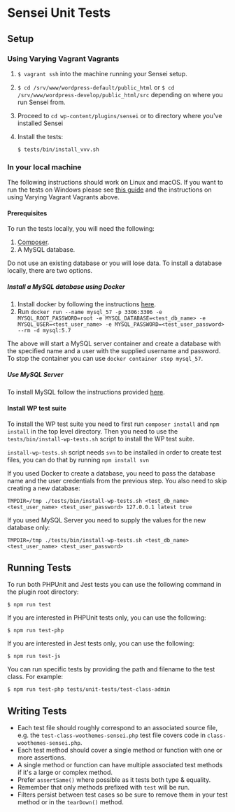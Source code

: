 # Sensei Unit Tests

## Setup

### Using Varying Vagrant Vagrants

1) `$ vagrant ssh` into the machine running your Sensei setup.

2) `$ cd /srv/www/wordpress-default/public_html` or `$ cd /srv/www/wordpress-develop/public_html/src` depending on where you run Sensei from.

3) Proceed to `cd wp-content/plugins/sensei` or to directory where you've installed Sensei

4) Install the tests:

    `$ tests/bin/install_vvv.sh`

### In your local machine

The following instructions should work on Linux and macOS. If you want to run the tests on Windows please see [this guide](https://github.com/Automattic/sensei/wiki/Setting-Up-Development-Environment) and the instructions on using Varying Vagrant Vagrants above.

#### Prerequisites

To run the tests locally, you will need the following:
1. [Composer](https://getcomposer.org/).
2. A MySQL database. 

Do not use an existing database or you will lose data. To install a database locally, there are two options.

##### Install a MySQL database using Docker

1. Install docker by following the instructions [here](https://docs.docker.com/get-docker/).
2. Run `docker run --name mysql_57 -p 3306:3306 -e MYSQL_ROOT_PASSWORD=root -e MYSQL_DATABASE=<test_db_name> -e MYSQL_USER=<test_user_name> -e MYSQL_PASSWORD=<test_user_password> --rm -d mysql:5.7`

The above will start a MySQL server container and create a database with the specified name and a user with the supplied username and password. To stop the container you can use `docker container stop mysql_57`.

##### Use MySQL Server

To install MySQL follow the instructions provided [here](https://dev.mysql.com/doc/refman/5.7/en/installing.html).

#### Install WP test suite

To install the WP test suite you need to first run `composer install` and `npm install` in the top level directory. Then you need to use the `tests/bin/install-wp-tests.sh` script to install the WP test suite.

`install-wp-tests.sh` script needs `svn` to be installed in order to create test files, you can do that by running `npm install svn`

If you used Docker to create a database, you need to pass the database name and the user credentials from the previous step. You also need to skip creating a new database:

`TMPDIR=/tmp ./tests/bin/install-wp-tests.sh <test_db_name> <test_user_name> <test_user_password> 127.0.0.1 latest true`

If you used MySQL Server you need to supply the values for the new database only:

`TMPDIR=/tmp ./tests/bin/install-wp-tests.sh <test_db_name> <test_user_name> <test_user_password>`

## Running Tests

To run both PHPUnit and Jest tests you can use the following command in the plugin root directory:

    $ npm run test

If you are interested in PHPUnit tests only, you can use the following:
    
    $ npm run test-php

If you are interested in Jest tests only, you can use the following:

	$ npm run test-js

You can run specific tests by providing the path and filename to the test class. For example:

    $ npm run test-php tests/unit-tests/test-class-admin

## Writing Tests

* Each test file should roughly correspond to an associated source file, e.g. the `test-class-woothemes-sensei.php` test file covers code in `class-woothemes-sensei.php`.
* Each test method should cover a single method or function with one or more assertions.
* A single method or function can have multiple associated test methods if it's a large or complex method.
* Prefer `assertSame()` where possible as it tests both type & equality.
* Remember that only methods prefixed with `test` will be run.
* Filters persist between test cases so be sure to remove them in your test method or in the `tearDown()` method.
